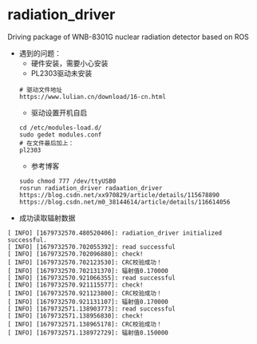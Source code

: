 # radiation_driver
Driving package of WNB-8301G nuclear radiation detector based on ROS 
* 遇到的问题：
    - 硬件安装，需要小心安装
    - PL2303驱动未安装
    ```
    # 驱动文件地址
    https://www.lulian.cn/download/16-cn.html
    ```
    - 驱动设置开机自启
    ```
    cd /etc/modules-load.d/
    sudo gedet modules.conf
    # 在文件最后加上：
    pl2303
    ```
    - 参考博客
    ```shell
    sudo chmod 777 /dev/ttyUSB0
    rosrun radiation_driver radaation_driver
    https://blog.csdn.net/xx970829/article/details/115678890
    https://blog.csdn.net/m0_38144614/article/details/116614056

* 成功读取辐射数据
```
[ INFO] [1679732570.480520406]: radiation_driver initialized successful.
[ INFO] [1679732570.702055392]: read successful
[ INFO] [1679732570.702096880]: check!
[ INFO] [1679732570.702123530]: CRC校验成功！
[ INFO] [1679732570.702131370]: 辐射值0.170000
[ INFO] [1679732570.921066355]: read successful
[ INFO] [1679732570.921115577]: check!
[ INFO] [1679732570.921123800]: CRC校验成功！
[ INFO] [1679732570.921131107]: 辐射值0.170000
[ INFO] [1679732571.138903773]: read successful
[ INFO] [1679732571.138956830]: check!
[ INFO] [1679732571.138965178]: CRC校验成功！
[ INFO] [1679732571.138972729]: 辐射值0.150000
